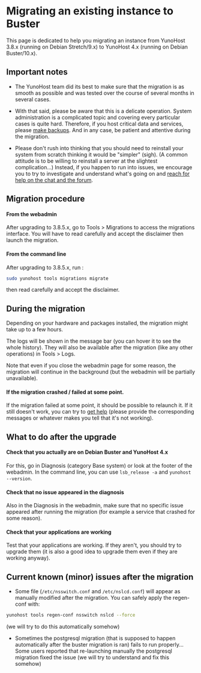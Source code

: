 # Migrating an existing instance to Buster

This page is dedicated to help you migrating an instance from YunoHost 3.8.x (running on Debian Stretch/9.x) to YunoHost 4.x (running on Debian Buster/10.x).

## Important notes

- The YunoHost team did its best to make sure that the migration is as smooth as possible and was tested over the course of several months in several cases.

- With that said, please be aware that this is a delicate operation. System administration is a complicated topic and covering every particular cases is quite hard. Therefore, if you host critical data and services, please [make backups](/backup). And in any case, be patient and attentive during the migration.

- Please don't rush into thinking that you should need to reinstall your system from scratch thinking it would be "simpler" (sigh). (A common attitude is to be willing to reinstall a server at the slightest complication...) Instead, if you happen to run into issues, we encourage you to try to investigate and understand what's going on and [reach for help on the chat and the forum](/help).

## Migration procedure

#### From the webadmin

After upgrading to 3.8.5.x, go to Tools > Migrations to access the migrations interface. You will have to read carefully and accept the disclaimer then launch the migration. 

#### From the command line

After upgrading to 3.8.5.x, run : 

```bash
sudo yunohost tools migrations migrate
```

then read carefully and accept the disclaimer.

## During the migration

Depending on your hardware and packages installed, the migration might take up to a few hours. 

The logs will be shown in the message bar (you can hover it to see the whole history). They will also be available after the migration (like any other operations) in Tools > Logs.

Note that even if you close the webadmin page for some reason, the migration will continue in the background (but the webadmin will be partially unavailable).

#### If the migration crashed / failed at some point.

If the migration failed at some point, it should be possible to relaunch it. If it still doesn't work, you can try to [get help](/help) (please provide the corresponding messages or whatever makes you tell that it's not working).

## What to do after the upgrade

#### Check that you actually are on Debian Buster and YunoHost 4.x

For this, go in Diagnosis (category Base system) or look at the footer of the webadmin. In the command line, you can use `lsb_release -a` and `yunohost --version`.

#### Check that no issue appeared in the diagnosis

Also in the Diagnosis in the webadmin, make sure that no specific issue appeared after running the migration (for example a service that crashed for some reason).

#### Check that your applications are working

Test that your applications are working. If they aren't, you should try to upgrade them (it is also a good idea to upgrade them even if they are working anyway).

## Current known (minor) issues after the migration

- Some file (`/etc/nsswitch.conf` and `/etc/nslcd.conf`) will appear as manually modified after the migration. You can safely apply the regen-conf with: 

```bash
yunohost tools regen-conf nsswitch nslcd --force
```

(we will try to do this automatically somehow)

- Sometimes the postgresql migration (that is supposed to happen automatically after the buster migration is ran) fails to run properly... Some users reported that re-launching manually the postgresql migration fixed the issue (we will try to understand and fix this somehow)
